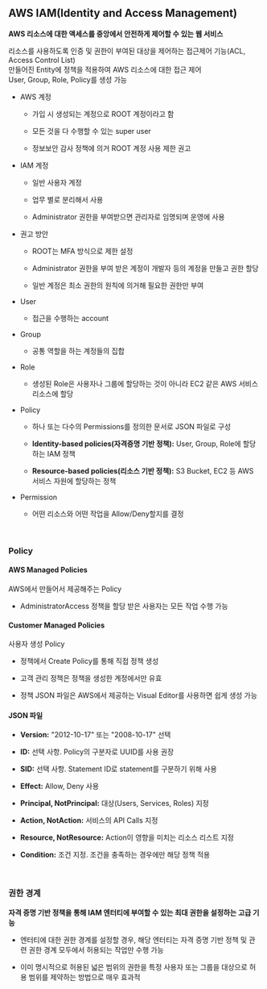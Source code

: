 ## AWS IAM(Identity and Access Management)
**AWS 리소스에 대한 액세스를 중앙에서 안전하게 제어할 수 있는 웹 서비스**

리소스를 사용하도록 인증 및 권한이 부여된 대상을 제어하는 접근제어 기능(ACL, Access Control List)  
만들어진 Entity에 정책을 적용하여 AWS 리소스에 대한 접근 제어  
User, Group, Role, Policy를 생성 가능

- AWS 계정
  - 가입 시 생성되는 계정으로 ROOT 계정이라고 함

  - 모든 것을 다 수행할 수 있는 super user

  - 정보보안 감사 정책에 의거 ROOT 계정 사용 제한 권고

- IAM 계정
  - 일반 사용자 계정

  - 업무 별로 분리해서 사용

  - Administrator 권한을 부여받으면 관리자로 임명되며 운영에 사용

- 권고 방안
  - ROOT는 MFA 방식으로 제한 설정

  - Administrator 권한을 부여 받은 계정이 개발자 등의 계정을 만들고 권한 할당

  - 일반 계정은 최소 권한의 원칙에 의거해 필요한 권한만 부여

- User
  - 접근을 수행하는 account

- Group
  - 공통 역할을 하는 계정들의 집합

- Role
  - 생성된 Role은 사용자나 그룹에 할당하는 것이 아니라 EC2 같은 AWS 서비스 리소스에 할당

- Policy
  - 하나 또는 다수의 Permissions를 정의한 문서로 JSON 파일로 구성

  - **Identity-based policies(자격증명 기반 정책):** User, Group, Role에 할당하는 IAM 정책

  - **Resource-based policies(리소스 기반 정책):** S3 Bucket, EC2 등 AWS 서비스 자원에 할당하는 정책

- Permission
  - 어떤 리소스와 어떤 작업을 Allow/Deny할지를 결정

<br/>

### Policy
#### AWS Managed Policies
AWS에서 만들어서 제공해주는 Policy

- AdministratorAccess 정책을 할당 받은 사용자는 모든 작업 수행 가능

#### Customer Managed Policies
사용자 생성 Policy

- 정책에서 Create Policy를 통해 직접 정책 생성

- 고객 관리 정책은 정책을 생성한 계정에서만 유효

- 정책 JSON 파일은 AWS에서 제공하는 Visual Editor를 사용하면 쉽게 생성 가능

#### JSON 파일
- **Version:** "2012-10-17" 또는 "2008-10-17" 선택

- **ID:** 선택 사항. Policy의 구분자로 UUID를 사용 권장

- **SID:** 선택 사항. Statement ID로 statement를 구분하기 위해 사용

- **Effect:** Allow, Deny 사용

- **Principal, NotPrincipal:** 대상(Users, Services, Roles) 지정

- **Action, NotAction:** 서비스의 API Calls 지정

- **Resource, NotResource:** Action이 영향을 미치는 리소스 리스트 지정

- **Condition:** 조건 지정. 조건을 충족하는 경우에만 해당 정책 적용

<br/>

### 권한 경계
**자격 증명 기반 정책을 통해 IAM 엔터티에 부여할 수 있는 최대 권한을 설정하는 고급 기능**

- 엔터티에 대한 권한 경계를 설정할 경우, 해당 엔터티는 자격 증명 기반 정책 및 관련 권한 경계 모두에서 허용되는 작업만 수행 가능

- 이미 명시적으로 허용된 넓은 범위의 권한을 특정 사용자 또는 그룹을 대상으로 허용 범위를 제약하는 방법으로 매우 효과적
